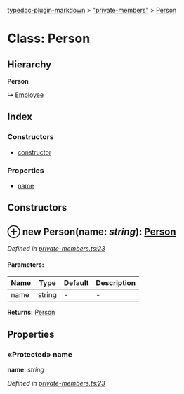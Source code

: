 [typedoc-plugin-markdown](../index.md) > ["private-members"](../modules/_private_members_.md) > [Person](../classes/_private_members_.person.md)

# Class: Person

## Hierarchy

**Person**

↳  [Employee](../classes/_private_members_.employee.md)







## Index

### Constructors

* [constructor](_private_members_.person.md#constructor)


### Properties

* [name](_private_members_.person.md#name)



## Constructors

<a id="constructor"></a>


## ⊕ **new Person**(name: *string*): [Person](../classes/_private_members_.person.md)


*Defined in [private-members.ts:23](https://github.com/tgreyuk/typedoc-plugin-markdown/blob/master/tests/src/private-members.ts#L23)*


#### Parameters:

| Name  | Type                | Default | Description  |
| ------ | ------------------- | ------------ | ------------ |
| name  | string | - | - |





**Returns:** [Person](../classes/_private_members_.person.md)


## Properties

### «Protected» name

**name**:  *string* 

*Defined in [private-members.ts:23](https://github.com/tgreyuk/typedoc-plugin-markdown/blob/master/tests/src/private-members.ts#L23)*






